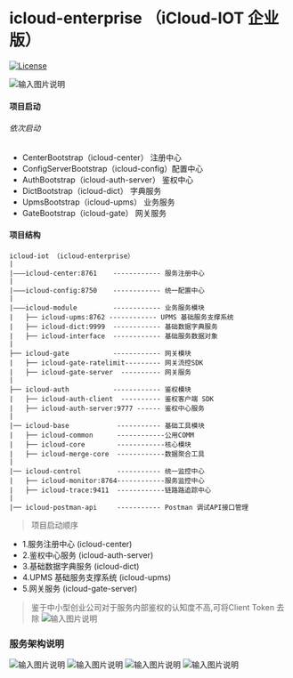 # icloud-enterprise （iCloud-IOT 企业版）

[![License](https://img.shields.io/badge/License-Apache%202.0-blue.svg)](https://opensource.org/licenses/Apache-2.0)

![输入图片说明](https://images.gitee.com/uploads/images/2019/0905/173321_41c3dba6_1468963.png "屏幕截图.png")

#### 项目启动
###### 依次启动
- CenterBootstrap（icloud-center）  	       注册中心
- ConfigServerBootstrap（icloud-config）配置中心
- AuthBootstrap（icloud-auth-server）         鉴权中心
- DictBootstrap（icloud-dict）    		        字典服务
- UpmsBootstrap（icloud-upms）                              业务服务
- GateBootstrap（icloud-gate）                              网关服务

#### 项目结构
	icloud-iot （icloud-enterprise）
	| 
	|———icloud-center:8761    ------------ 服务注册中心
	|
	|———icloud-config:8750    ------------ 统一配置中心
	|
	|———icloud-module    	  ------------ 业务服务模块
	|	├── icloud-upms:8762 ------------ UPMS 基础服务支撑系统       
	|	├── icloud-dict:9999  ------------ 基础数据字典服务
	|	├── icloud-interface  ------------ 基础服务数据对象
	|
	├── icloud-gate           ------------ 网关模块
	|	├── icloud-gate-ratelimit--------- 网关流控SDK
	|	├── icloud-gate-server  ---------- 网关服务
	|
	├── icloud-auth           ------------ 鉴权模块
	|	├── icloud-auth-client  ---------- 鉴权客户端 SDK
	|	├── icloud-auth-server:9777 ------ 鉴权中心服务
	|
	|── icloud-base            ----------- 基础工具模块
	|	├── icloud-common      ------------公用COMM
	|	├── icloud-core        ------------核心模块
	|	├── icloud-merge-core  ------------数据聚合工具
	|
	|── icloud-control         ----------- 统一监控中心
	|	├── icloud-monitor:8764------------服务监控中心
	|	├── icloud-trace:9411  ------------链路路追踪中心
	|
	|── icloud-postman-api     ----------- Postman 调试API接口管理

> 项目启动顺序
- 1.服务注册中心  (icloud-center)
- 2.鉴权中心服务 (icloud-auth-server)
- 3.基础数据字典服务 (icloud-dict)
- 4.UPMS 基础服务支撑系统  (icloud-upms)
- 5.网关服务 (icloud-gate-server)

> 鉴于中小型创业公司对于服务内部鉴权的认知度不高,可将Client Token 去除
![输入图片说明](https://images.gitee.com/uploads/images/2019/0905/171937_53647edd_1468963.png "屏幕截图.png" )

### 服务架构说明
![输入图片说明](https://images.gitee.com/uploads/images/2019/0905/172818_f161ad21_1468963.png "屏幕截图.png")
![输入图片说明](https://images.gitee.com/uploads/images/2019/0905/172936_30185852_1468963.png "屏幕截图.png")
![输入图片说明](https://images.gitee.com/uploads/images/2019/0905/171814_629900c2_1468963.png "屏幕截图.png")
![输入图片说明](https://images.gitee.com/uploads/images/2019/0905/171841_4c2522a5_1468963.png "屏幕截图.png")








 